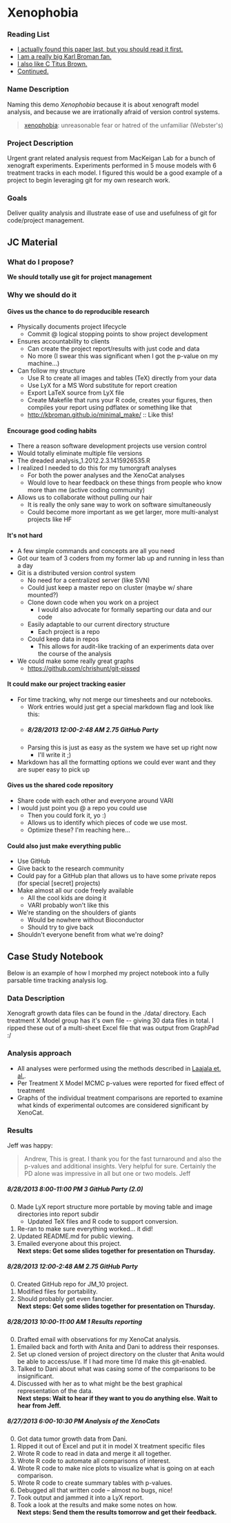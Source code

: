 # Xenophobia

### Reading List
* [I actually found this paper last, but you should read it first.](http://www.scfbm.org/content/pdf/1751-0473-8-7.pdf)
* [I am a really big Karl Broman fan.](http://kbroman.wordpress.com/2013/08/20/electronic-lab-notebook/)
* [I also like C Titus Brown.](http://ivory.idyll.org/blog/proselytizing-version-control.html)
* [Continued.](http://ivory.idyll.org/blog/research-software-reuse.html)

### Name Description
Naming this demo *Xenophobia* because it is about xenograft model analysis, and because we are irrationally afraid of version control systems.
> [xenophobia](http://en.wikipedia.org/wiki/Xenophobia#Definitions): unreasonable fear or hatred of the unfamiliar (Webster's)

### Project Description
Urgent grant related analysis request from MacKeigan Lab for a bunch of xenograft experiments. Experiments performed in 5 mouse models with 6 treatment tracks in each model. I figured this would be a good example of a project to begin leveraging git for my own research work.

### Goals
Deliver quality analysis and illustrate ease of use and usefulness of git for code/project management. 

## JC Material

### What do I propose?
**We should totally use git for project management**

### Why we should do it
#### Gives us the chance to do **reproducible** research
* Physically documents project lifecycle
	* Commit @ logical stopping points to show project development
* Ensures accountability to clients
	* Can create the project report/results with just code and data 
	* No more (I swear this was significant when I got the p-value on my machine...)
* Can follow my structure
	* Use R to create all images and tables (TeX) directly from your data 
	* Use LyX for a MS Word substitute for report creation
	* Export LaTeX source from LyX file
	* Create Makefile that runs your R code, creates your figures, then compiles your report using pdflatex or something like that 
	* http://kbroman.github.io/minimal_make/ :: Like this!

#### Encourage good coding habits
* There a reason software development projects use version control
* Would totally eliminate multiple file versions
* The dreaded analysis_1.2012.2.3.1415926535.R
* I realized I needed to do this for my tumorgraft analyses
	* For both the power analyses and the XenoCat analyses
	* Would love to hear feedback on these things from people who know more than me (active coding community)
* Allows us to collaborate without pulling our hair
	* It is really the only sane way to work on software simultaneously
	* Could become more important as we get larger, more multi-analyst projects like HF

#### It's not hard
* A few simple commands and concepts are all you need
* Got our team of 3 coders from my former lab up and running in less than a day
* Git is a distributed version control system
	* No need for a centralized server (like SVN)
	* Could just keep a master repo on cluster (maybe w/ share mounted?)
	* Clone down code when you work on a project
		* I would also advocate for formally separting our data and our code 
	* Easily adaptable to our current directory structure
		* Each project is a repo
	* Could keep data in repos 
		* This allows for audit-like tracking of an experiments data over the course of the analysis
* We could make some really great graphs
	* https://github.com/chrishunt/git-pissed

#### It could make our project tracking easier
* For time tracking, why not merge our timesheets and our notebooks. 
	* Work entries would just get a special markdown flag and look like this:
	* ##### 8/28/2013	12:00-2:48 AM	2.75	GitHub Party
	* Parsing this is just as easy as the system we have set up right now
		* I'll write it ;)
* Markdown has all the formatting options we could ever want and they are super easy to pick up

#### Gives us the shared code repository
* Share code with each other and everyone around VARI
* I would just point you @ a repo you could use
	* Then you could fork it, yo :)
	* Allows us to identify which pieces of code we use most.
	* Optimize these? I'm reaching here...   

#### Could also just make everything public
* Use GitHub
* Give back to the research community
* Could pay for a GitHub plan that allows us to have some private repos (for special [secret] projects)
* Make almost all our code freely available
	* All the cool kids are doing it
	* VARI probably won't like this
* We're standing on the shoulders of giants
	* Would be nowhere without Bioconductor
	* Should try to give back
* Shouldn't everyone benefit from what we're doing?

## Case Study Notebook
Below is an example of how I morphed my project notebook into a fully parsable time tracking analysis log.

### Data Description
Xenograft growth data files can be found in the ./data/ directory. Each treatment X Model group has it's own file -- giving 30 data files in total. I ripped these out of a multi-sheet Excel file that was output from GraphPad :/

### Analysis approach
* All analyses were performed using the methods described in [Laajala et. al.](http://clincancerres.aacrjournals.org/content/early/2012/07/19/1078-0432.CCR-11-3215.full.pdf).
* Per Treatment X Model MCMC p-values were reported for fixed effect of treatment
* Graphs of the individual treatment comparisons are reported to examine what kinds of experimental outcomes are considered significant by XenoCat.

### Results
Jeff was happy:
> Andrew,
> This is great. I thank you for the fast turnaround and also the p-values and additional insights. Very helpful for sure. Certainly the PD alone was impressive in all but one or two models. 
> Jeff

##### 8/28/2013	8:00-11:00 PM	3	GitHub Party (2.0)
0. Made LyX report structure more portable by moving table and image directories into report subdir
	* Updated TeX files and R code to support conversion. 
1. Re-ran to make sure everything worked... it did!
2. Updated README.md for public viewing.
3. Emailed everyone about this project.  
**Next steps: Get some slides together for presentation on Thursday.**

##### 8/28/2013	12:00-2:48 AM	2.75	GitHub Party
0. Created GitHub repo for JM_10 project.
1. Modified files for portability.
2. Should probably get even fancier.  
**Next steps: Get some slides together for presentation on Thursday.**

##### 8/28/2013	10:00-11:00 AM	1	Results reporting
0. Drafted email with observations for my XenoCat analysis.
1. Emailed back and forth with Anita and Dani to address their responses.
2. Set up cloned version of project directory on the cluster that Anita would be able to access/use. If I had more time I’d make this git-enabled. 
3. Talked to Dani about what was casing some of the comparisons to be insignificant. 
4. Discussed with her as to what might be the best graphical representation of the data.  
**Next steps: Wait to hear if they want to you do anything else. Wait to hear from Jeff.**

#####	8/27/2013	6:00-10:30 PM	Analysis of the XenoCats
0. Got data tumor growth data from Dani.
1. Ripped it out of Excel and put it in model X treatment specific files
2. Wrote R code to read in data and merge it all together. 
3. Wrote R code to automate all comparisons of interest. 
4. Wrote R code to make nice plots to visualize what is going on at each comparison. 
5. Wrote R code to create summary tables with p-values. 
6. Debugged all that written code – almost no bugs, nice!
7. Took output and jammed it into a LyX report. 
8. Took a look at the results and make some notes on how.  
**Next steps: Send them the results tomorrow and get their feedback.**



